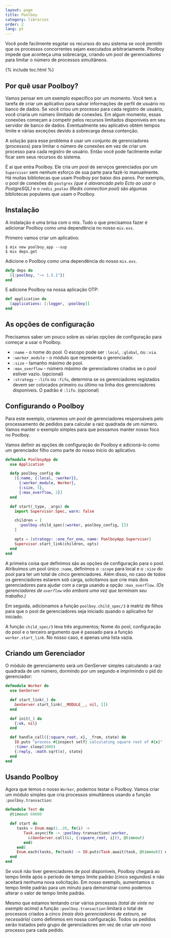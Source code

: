 ```yaml
---
layout: page
title: Poolboy
category: libraries
order: 2
lang: pt
---
```


Você pode facilmente esgotar os recursos do seu sistema se você permitir que os processos concorrentes sejam executados arbitrariamente. Poolboy impede que aconteça uma sobrecarga, criando um pool de gerenciadores para limitar o número de processos simultâneos.

{% include toc.html %}

## Por quê usar Poolboy?

Vamos pensar em um exemplo específico por um momento. Você tem a tarefa de criar um aplicativo para salvar informações de perfil de usuário no banco de dados. Se você criou um processo para cada registro de usuário, você criaria um número ilimitado de conexões. Em algum momento, essas conexões começam a competir pelos recursos limitados disponíveis em seu servidor de banco de dados. Eventualmente seu aplicativo obtém tempos limite e várias exceções devido à sobrecarga dessa contenção.

A solução para esse problema é usar um conjunto de gerenciadores (processos) para limitar o número de conexões em vez de criar um processo para cada registro de usuário. Então você pode facilmente evitar ficar sem seus recursos do sistema.

É aí que entra Poolboy. Ele cria um pool de serviços gerenciados por um `Supervisor` sem nenhum esforço de sua parte para fazê-lo manualmente. Há muitas bibliotecas que usam Poolboy por baixo dos panos. Por exemplo, o pool de conexões do `postgrex` *(que é alavancado pelo Ecto ao usar o PostgreSQL)* e o `redis_poolex` *(Redis connection pool)* são algumas bibliotecas populares que usam o Poolboy.

## Instalação

A instalação é uma brisa com o mix. Tudo o que precisamos fazer é adicionar Poolboy como uma dependência no nosso `mix.exs`.

Primeiro vamos criar um aplicativo:

```
$ mix new poolboy_app --sup
$ mix deps.get
```

Adicione o Poolboy como uma dependência do nosso `mix.exs`.

```elixir
defp deps do
  [{:poolboy, "~> 1.5.1"}]
end
```

E adicione Poolboy na nossa aplicação OTP:

```elixir
def application do
  [applications: [:logger, :poolboy]]
end
```

## As opções de configuração

Precisamos saber um pouco sobre as várias opções de configuração para começar a usar o Poolboy.

* `:name` - o nome do pool. O escopo pode ser `:local`, `:global`, ou `:via`.
* `:worker_module` - o módulo que representa o gerenciador.
* `:size` - tamanho máximo de pool.
* `:max_overflow` - número máximo de gerenciadores criados se o pool estiver vazio. (opcional)
* `:strategy` - `:lifo` ou `:fifo`, determina se os gerenciadores registados devem ser colocados primeiro ou último na linha dos gerenciadores disponíveis. O padrão é `:lifo`. (opcional)

## Configurando o Poolboy

Para este exemplo, criaremos um pool de gerenciadores responsáveis pelo processamento de pedidos para calcular a raiz quadrada de um número. Vamos manter o exemplo simples para que possamos manter nosso foco no Poolboy.

Vamos definir as opções de configuração do Poolboy e adicioná-lo como um gerenciador filho como parte do nosso início do aplicativo.

```elixir
defmodule PoolboyApp do
  use Application

  defp poolboy_config do
    [{:name, {:local, :worker}},
      {:worker_module, Worker},
      {:size, 5},
      {:max_overflow, 2}]
  end

  def start(_type, _args) do
    import Supervisor.Spec, warn: false

    children = [
      :poolboy.child_spec(:worker, poolboy_config, [])
    ]

    opts = [strategy: :one_for_one, name: PoolboyApp.Supervisor]
    Supervisor.start_link(children, opts)
  end
end
```

A primeira coisa que definimos são as opções de configuração para o pool. Atribuímos um pool único `:name`, definimos o `:scope` para local e o `:size` do pool para ter um total de cinco gerenciadores. Além disso, no caso de todos os gerenciadores estarem sob carga, solicitamos que crie mais dois gerenciadores para ajudar com a carga usando a opção `:max_overflow`. *(Os gerenciadores de `overflow` vão embora uma vez que terminam seu trabalho.)*

Em seguida, adicionamos a função `poolboy.child_spec/3` à matriz de filhos para que o pool de gerenciadores seja iniciado quando o aplicativo for iniciado.

A função `child_spec/3` leva três argumentos; Nome do pool, configuração do pool e o terceiro argumento que é passado para a função `worker.start_link`. No nosso caso, é apenas uma lista vazia.

## Criando um Gerenciador
O módulo de gerenciamento será um GenServer simples calculando a raiz quadrada de um número, dormindo por um segundo e imprimindo o pid do gerenciador:

```elixir
defmodule Worker do
  use GenServer

  def start_link(_) do
    GenServer.start_link(__MODULE__, nil, [])
  end

  def init(_) do
    {:ok, nil}
  end

  def handle_call({:square_root, x}, _from, state) do
    IO.puts "process #{inspect self} calculating square root of #{x}"
    :timer.sleep(1000)
    {:reply, :math.sqrt(x), state}
  end
end
```

## Usando Poolboy

Agora que temos o nosso `Worker`, podemos testar o Poolboy. Vamos criar um módulo simples que cria processos simultâneos usando a função `:poolboy.transaction`:

```elixir
defmodule Test do
  @timeout 60000

  def start do
     tasks = Enum.map(1..20, fn(i) ->
        Task.async(fn -> :poolboy.transaction(:worker,
          &(GenServer.call(&1, {:square_root, i})), @timeout)
        end)
     end)
     Enum.each(tasks, fn(task) -> IO.puts(Task.await(task, @timeout)) end)
  end
end

```
Se você não tiver gerenciadores de pool disponíveis, Poolboy chegará ao tempo limite após o período de tempo limite padrão (cinco segundos) e não aceitará nenhuma nova solicitação. Em nosso exemplo, aumentamos o tempo limite padrão para um minuto para demonstrar como podemos alterar o valor de tempo limite padrão.

Mesmo que estamos tentando criar vários processos *(total de vinte no exemplo acima)* a função `:poolboy.transaction` limitará o total de processos criados a cinco *(mais dois gerenciadores de estouro, se necessário)* como definimos em nossa configuração. Todos os pedidos serão tratados pelo grupo de gerenciadores em vez de criar um novo processo para cada pedido.